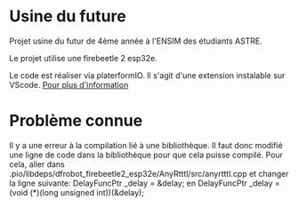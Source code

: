 # Usine du future
Projet usine du futur de 4ème année à l'ENSIM des étudiants ASTRE. 

Le projet utilise une firebeetle 2 esp32e.

Le code est réaliser via platerformIO. Il s'agit d'une extension instalable sur VScode. 
[Pour plus d'information](https://platformio.org)

# Problème connue
Il y a une erreur à la compilation lié à une bibliothèque. Il faut donc modifié une ligne de code dans la bibliothèque pour que cela puisse compilé. Pour cela, 
aller dans .pio/libdeps/dfrobot_firebeetle2_esp32e/AnyRtttl/src/anyrtttl.cpp et changer la ligne suivante: DelayFuncPtr _delay = &delay; en DelayFuncPtr _delay = (void (*)(long unsigned int))(&delay);

